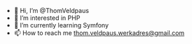 - 👋 Hi, I’m @ThomVeldpaus
- 👀 I’m interested in PHP
- 🌱 I’m currently learning Symfony
- 📫 How to reach me thom.veldpaus.werkadres@gmail.com


<!---
ThomVeldpaus/ThomVeldpaus is a ✨ special ✨ repository because its `README.md` (this file) appears on your GitHub profile.
You can click the Preview link to take a look at your changes.
--->
